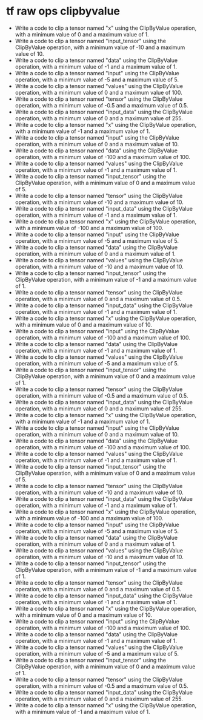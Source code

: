 # tf raw ops clipbyvalue

- Write a code to clip a tensor named "x" using the ClipByValue operation, with a minimum value of 0 and a maximum value of 1.
- Write a code to clip a tensor named "input_tensor" using the ClipByValue operation, with a minimum value of -10 and a maximum value of 10.
- Write a code to clip a tensor named "data" using the ClipByValue operation, with a minimum value of -1 and a maximum value of 1.
- Write a code to clip a tensor named "input" using the ClipByValue operation, with a minimum value of -5 and a maximum value of 5.
- Write a code to clip a tensor named "values" using the ClipByValue operation, with a minimum value of 0 and a maximum value of 100.
- Write a code to clip a tensor named "tensor" using the ClipByValue operation, with a minimum value of -0.5 and a maximum value of 0.5.
- Write a code to clip a tensor named "input_data" using the ClipByValue operation, with a minimum value of 0 and a maximum value of 255.
- Write a code to clip a tensor named "x" using the ClipByValue operation, with a minimum value of -1 and a maximum value of 1.
- Write a code to clip a tensor named "input" using the ClipByValue operation, with a minimum value of 0 and a maximum value of 10.
- Write a code to clip a tensor named "data" using the ClipByValue operation, with a minimum value of -100 and a maximum value of 100.
- Write a code to clip a tensor named "values" using the ClipByValue operation, with a minimum value of -1 and a maximum value of 1.
- Write a code to clip a tensor named "input_tensor" using the ClipByValue operation, with a minimum value of 0 and a maximum value of 5.
- Write a code to clip a tensor named "tensor" using the ClipByValue operation, with a minimum value of -10 and a maximum value of 10.
- Write a code to clip a tensor named "input_data" using the ClipByValue operation, with a minimum value of -1 and a maximum value of 1.
- Write a code to clip a tensor named "x" using the ClipByValue operation, with a minimum value of -100 and a maximum value of 100.
- Write a code to clip a tensor named "input" using the ClipByValue operation, with a minimum value of -5 and a maximum value of 5.
- Write a code to clip a tensor named "data" using the ClipByValue operation, with a minimum value of 0 and a maximum value of 1.
- Write a code to clip a tensor named "values" using the ClipByValue operation, with a minimum value of -10 and a maximum value of 10.
- Write a code to clip a tensor named "input_tensor" using the ClipByValue operation, with a minimum value of -1 and a maximum value of 1.
- Write a code to clip a tensor named "tensor" using the ClipByValue operation, with a minimum value of 0 and a maximum value of 0.5.
- Write a code to clip a tensor named "input_data" using the ClipByValue operation, with a minimum value of -1 and a maximum value of 1.
- Write a code to clip a tensor named "x" using the ClipByValue operation, with a minimum value of 0 and a maximum value of 10.
- Write a code to clip a tensor named "input" using the ClipByValue operation, with a minimum value of -100 and a maximum value of 100.
- Write a code to clip a tensor named "data" using the ClipByValue operation, with a minimum value of -1 and a maximum value of 1.
- Write a code to clip a tensor named "values" using the ClipByValue operation, with a minimum value of -5 and a maximum value of 5.
- Write a code to clip a tensor named "input_tensor" using the ClipByValue operation, with a minimum value of 0 and a maximum value of 1.
- Write a code to clip a tensor named "tensor" using the ClipByValue operation, with a minimum value of -0.5 and a maximum value of 0.5.
- Write a code to clip a tensor named "input_data" using the ClipByValue operation, with a minimum value of 0 and a maximum value of 255.
- Write a code to clip a tensor named "x" using the ClipByValue operation, with a minimum value of -1 and a maximum value of 1.
- Write a code to clip a tensor named "input" using the ClipByValue operation, with a minimum value of 0 and a maximum value of 10.
- Write a code to clip a tensor named "data" using the ClipByValue operation, with a minimum value of -100 and a maximum value of 100.
- Write a code to clip a tensor named "values" using the ClipByValue operation, with a minimum value of -1 and a maximum value of 1.
- Write a code to clip a tensor named "input_tensor" using the ClipByValue operation, with a minimum value of 0 and a maximum value of 5.
- Write a code to clip a tensor named "tensor" using the ClipByValue operation, with a minimum value of -10 and a maximum value of 10.
- Write a code to clip a tensor named "input_data" using the ClipByValue operation, with a minimum value of -1 and a maximum value of 1.
- Write a code to clip a tensor named "x" using the ClipByValue operation, with a minimum value of -100 and a maximum value of 100.
- Write a code to clip a tensor named "input" using the ClipByValue operation, with a minimum value of -5 and a maximum value of 5.
- Write a code to clip a tensor named "data" using the ClipByValue operation, with a minimum value of 0 and a maximum value of 1.
- Write a code to clip a tensor named "values" using the ClipByValue operation, with a minimum value of -10 and a maximum value of 10.
- Write a code to clip a tensor named "input_tensor" using the ClipByValue operation, with a minimum value of -1 and a maximum value of 1.
- Write a code to clip a tensor named "tensor" using the ClipByValue operation, with a minimum value of 0 and a maximum value of 0.5.
- Write a code to clip a tensor named "input_data" using the ClipByValue operation, with a minimum value of -1 and a maximum value of 1.
- Write a code to clip a tensor named "x" using the ClipByValue operation, with a minimum value of 0 and a maximum value of 10.
- Write a code to clip a tensor named "input" using the ClipByValue operation, with a minimum value of -100 and a maximum value of 100.
- Write a code to clip a tensor named "data" using the ClipByValue operation, with a minimum value of -1 and a maximum value of 1.
- Write a code to clip a tensor named "values" using the ClipByValue operation, with a minimum value of -5 and a maximum value of 5.
- Write a code to clip a tensor named "input_tensor" using the ClipByValue operation, with a minimum value of 0 and a maximum value of 1.
- Write a code to clip a tensor named "tensor" using the ClipByValue operation, with a minimum value of -0.5 and a maximum value of 0.5.
- Write a code to clip a tensor named "input_data" using the ClipByValue operation, with a minimum value of 0 and a maximum value of 255.
- Write a code to clip a tensor named "x" using the ClipByValue operation, with a minimum value of -1 and a maximum value of 1.